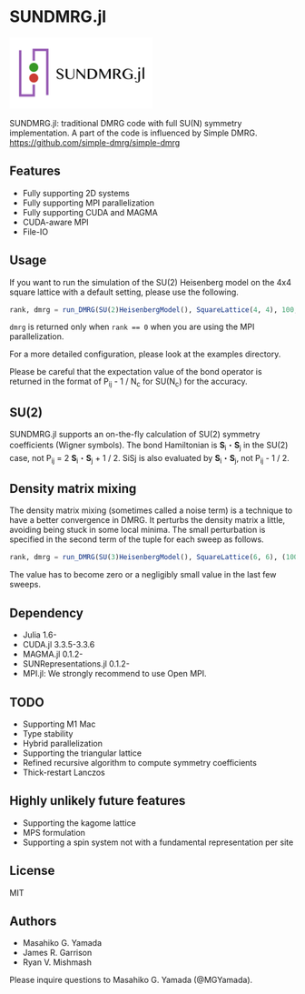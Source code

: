 # SUNDMRG.jl

<img src="SUNDMRG.png" width="50%">

SUNDMRG.jl: traditional DMRG code with full SU(N) symmetry implementation.
A part of the code is influenced by Simple DMRG. https://github.com/simple-dmrg/simple-dmrg

## Features

* Fully supporting 2D systems
* Fully supporting MPI parallelization
* Fully supporting CUDA and MAGMA
* CUDA-aware MPI
* File-IO

## Usage

If you want to run the simulation of the SU(2) Heisenberg model on the 4x4 square lattice
with a default setting, please use the following.
```julia
rank, dmrg = run_DMRG(SU(2)HeisenbergModel(), SquareLattice(4, 4), 100, [100, 200, 400, 800], 1600, CPUEngine)
```
`dmrg` is returned only when `rank == 0` when you are using the MPI parallelization.

For a more detailed configuration, please look at the examples directory.

Please be careful that the expectation value of the bond operator is returned
in the format of P<sub>ij</sub> - 1 / N<sub>c</sub> for SU(N<sub>c</sub>) for the accuracy.

## SU(2)

SUNDMRG.jl supports an on-the-fly calculation of SU(2) symmetry coefficients (Wigner symbols).
The bond Hamiltonian is **S**<sub>i</sub>・**S**<sub>j</sub> in the SU(2) case, not P<sub>ij</sub> = 2 **S**<sub>i</sub>・**S**<sub>j</sub> + 1 / 2.
SiSj is also evaluated by **S**<sub>i</sub>・**S**<sub>j</sub>, not P<sub>ij</sub> - 1 / 2.

## Density matrix mixing

The density matrix mixing (sometimes called a noise term) is a technique to have a better convergence
in DMRG. It perturbs the density matrix a little, avoiding being stuck in some local minima.
The small perturbation is specified in the second term of the tuple for each sweep as follows.
```julia
rank, dmrg = run_DMRG(SU(3)HeisenbergModel(), SquareLattice(6, 6), (100, 1e-5), [(100, 1e-5), (200, 1e-6), (400, 1e-7), (800, 1e-8)], (1600, 0.0), CPUEngine; widthmax = widthmax, tables = tables)
```
The value has to become zero or a negligibly small value in the last few sweeps.

## Dependency

* Julia 1.6-
* CUDA.jl 3.3.5-3.3.6
* MAGMA.jl 0.1.2-
* SUNRepresentations.jl 0.1.2-
* MPI.jl: We strongly recommend to use Open MPI.

## TODO

* Supporting M1 Mac
* Type stability
* Hybrid parallelization
* Supporting the triangular lattice
* Refined recursive algorithm to compute symmetry coefficients
* Thick-restart Lanczos

## Highly unlikely future features

* Supporting the kagome lattice
* MPS formulation
* Supporting a spin system not with a fundamental representation per site

## License

MIT

## Authors

* Masahiko G. Yamada
* James R. Garrison
* Ryan V. Mishmash

Please inquire questions to Masahiko G. Yamada (@MGYamada).
